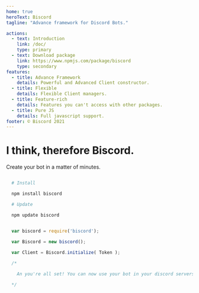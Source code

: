 ```yaml
---
home: true
heroText: Biscord
tagline: "Advance framework for Discord Bots."

actions:
  - text: Introduction
    link: /doc/
    type: primary
  - text: Download package
    link: https://www.npmjs.com/package/biscord
    type: secondary
features:
  - title: Advance Framework
    details: Powerful and Advanced Client constructor. 
  - title: Flexible
    details: Flexible Client managers.
  - title: Feature-rich
    details: Features you can't access with other packages.
  - title: Pure JS
    details: Full javascript support.
footer: © Biscord 2021
---
```


# I think, therefore Biscord. 

Create your bot in a matter of minutes.

```bash

  # Install

  npm install biscord

  # Update

  npm update biscord

```

```javascript

  var biscord = require('biscord');
  
  var Biscord = new biscord();

  var Client = Biscord.initialize( Token );

  /*

    An you're all set! You can now use your bot in your discord servers.

  */

```
